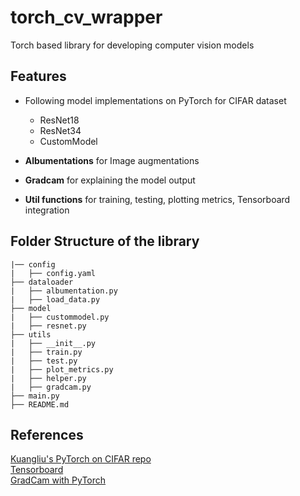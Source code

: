 # torch_cv_wrapper
Torch based library for developing computer vision models 

## Features
- Following model implementations on PyTorch for CIFAR dataset
    * ResNet18
    * ResNet34
    * CustomModel

- **Albumentations** for Image augmentations 
- **Gradcam** for explaining the model output
- **Util functions** for training, testing, plotting metrics, Tensorboard integration

## Folder Structure of the library

    |── config
    |   ├── config.yaml    
    ├── dataloader  
    |   ├── albumentation.py 
    |   ├── load_data.py
    ├── model  
    |   ├── custommodel.py 
    |   ├── resnet.py
    ├── utils  
    |   ├── __init__.py 
    |   ├── train.py 
    |   ├── test.py 
    |   ├── plot_metrics.py 
    |   ├── helper.py 
    |   ├── gradcam.py 
    ├── main.py     
    ├── README.md  

## References
[Kuangliu's PyTorch on CIFAR repo](https://github.com/kuangliu/pytorch-cifar)</br>
[Tensorboard](https://www.youtube.com/watch?v=pSexXMdruFM&ab_channel=deeplizard)</br>
[GradCam with PyTorch](https://github.com/kazuto1011/grad-cam-pytorch)</br>
